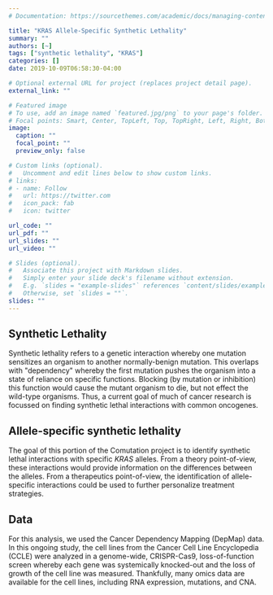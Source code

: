```yaml
---
# Documentation: https://sourcethemes.com/academic/docs/managing-content/

title: "KRAS Allele-Specific Synthetic Lethality"
summary: ""
authors: [~]
tags: ["synthetic lethality", "KRAS"]
categories: []
date: 2019-10-09T06:58:30-04:00

# Optional external URL for project (replaces project detail page).
external_link: ""

# Featured image
# To use, add an image named `featured.jpg/png` to your page's folder.
# Focal points: Smart, Center, TopLeft, Top, TopRight, Left, Right, BottomLeft, Bottom, BottomRight.
image:
  caption: ""
  focal_point: ""
  preview_only: false

# Custom links (optional).
#   Uncomment and edit lines below to show custom links.
# links:
# - name: Follow
#   url: https://twitter.com
#   icon_pack: fab
#   icon: twitter

url_code: ""
url_pdf: ""
url_slides: ""
url_video: ""

# Slides (optional).
#   Associate this project with Markdown slides.
#   Simply enter your slide deck's filename without extension.
#   E.g. `slides = "example-slides"` references `content/slides/example-slides.md`.
#   Otherwise, set `slides = ""`.
slides: ""
---
```


## Synthetic Lethality

Synthetic lethality refers to a genetic interaction whereby one mutation sensitizes an organism to another normally-benign mutation.
This overlaps with "dependency" whereby the first mutation pushes the organism into a state of reliance on specific functions.
Blocking (by mutation or inhibition) this function would cause the mutant organism to die, but not effect the wild-type organisms.
Thus, a current goal of much of cancer research is focussed on finding synthetic lethal interactions with common oncogenes.

## Allele-specific synthetic lethality

The goal of this portion of the Comutation project is to identify synthetic lethal interactions with specific *KRAS* alleles.
From a theory point-of-view, these interactions would provide information on the differences between the alleles.
From a therapeutics point-of-view, the identification of allele-specific interactions could be used to further personalize treatment strategies.

## Data

For this analysis, we used the Cancer Dependency Mapping (DepMap) data.
In this ongoing study, the cell lines from the Cancer Cell Line Encyclopedia (CCLE) were analyzed in a genome-wide, CRISPR-Cas9, loss-of-function screen whereby each gene was systemically knocked-out and the loss of growth of the cell line was measured.
Thankfully, many omics data are available for the cell lines, including RNA expression, mutations, and CNA.
